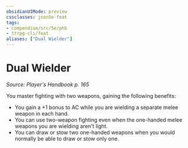 ```yaml
---
obsidianUIMode: preview
cssclasses: json5e-feat
tags:
- compendium/src/5e/phb
- ttrpg-cli/feat
aliases: ["Dual Wielder"]
---
```

# Dual Wielder
*Source: Player's Handbook p. 165*  

You master fighting with two weapons, gaining the following benefits:

- You gain a +1 bonus to AC while you are wielding a separate melee weapon in each hand.  
- You can use two-weapon fighting even when the one-handed melee weapons you are wielding aren't light.  
- You can draw or stow two one-handed weapons when you would normally be able to draw or stow only one.